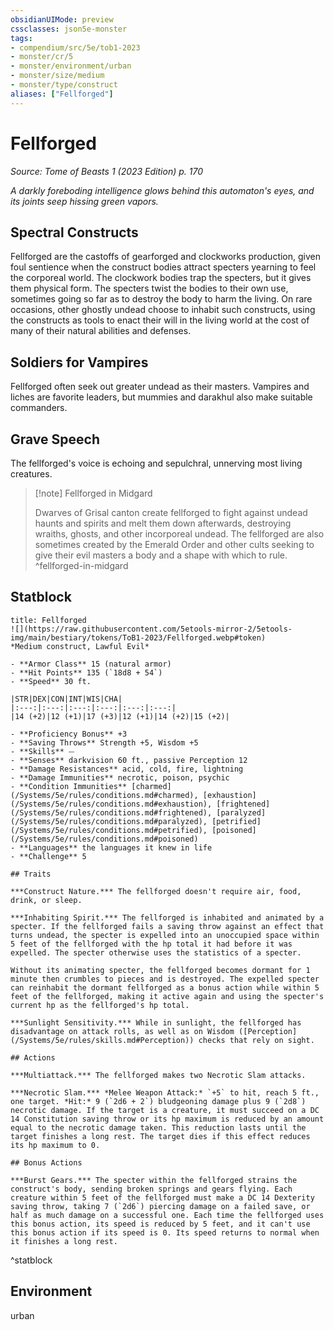 ```yaml
---
obsidianUIMode: preview
cssclasses: json5e-monster
tags:
- compendium/src/5e/tob1-2023
- monster/cr/5
- monster/environment/urban
- monster/size/medium
- monster/type/construct
aliases: ["Fellforged"]
---
```

# Fellforged
*Source: Tome of Beasts 1 (2023 Edition) p. 170*  

*A darkly foreboding intelligence glows behind this automaton's eyes, and its joints seep hissing green vapors.*

## Spectral Constructs

Fellforged are the castoffs of gearforged and clockworks production, given foul sentience when the construct bodies attract specters yearning to feel the corporeal world. The clockwork bodies trap the specters, but it gives them physical form. The specters twist the bodies to their own use, sometimes going so far as to destroy the body to harm the living. On rare occasions, other ghostly undead choose to inhabit such constructs, using the constructs as tools to enact their will in the living world at the cost of many of their natural abilities and defenses.

## Soldiers for Vampires

Fellforged often seek out greater undead as their masters. Vampires and liches are favorite leaders, but mummies and darakhul also make suitable commanders.

## Grave Speech

The fellforged's voice is echoing and sepulchral, unnerving most living creatures.

> [!note] Fellforged in Midgard
> 
> Dwarves of Grisal canton create fellforged to fight against undead haunts and spirits and melt them down afterwards, destroying wraiths, ghosts, and other incorporeal undead. The fellforged are also sometimes created by the Emerald Order and other cults seeking to give their evil masters a body and a shape with which to rule.
^fellforged-in-midgard

## Statblock

```ad-statblock
title: Fellforged
![](https://raw.githubusercontent.com/5etools-mirror-2/5etools-img/main/bestiary/tokens/ToB1-2023/Fellforged.webp#token)
*Medium construct, Lawful Evil*

- **Armor Class** 15 (natural armor)
- **Hit Points** 135 (`18d8 + 54`)
- **Speed** 30 ft.

|STR|DEX|CON|INT|WIS|CHA|
|:---:|:---:|:---:|:---:|:---:|:---:|
|14 (+2)|12 (+1)|17 (+3)|12 (+1)|14 (+2)|15 (+2)|

- **Proficiency Bonus** +3
- **Saving Throws** Strength +5, Wisdom +5
- **Skills** ⏤
- **Senses** darkvision 60 ft., passive Perception 12
- **Damage Resistances** acid, cold, fire, lightning
- **Damage Immunities** necrotic, poison, psychic
- **Condition Immunities** [charmed](/Systems/5e/rules/conditions.md#charmed), [exhaustion](/Systems/5e/rules/conditions.md#exhaustion), [frightened](/Systems/5e/rules/conditions.md#frightened), [paralyzed](/Systems/5e/rules/conditions.md#paralyzed), [petrified](/Systems/5e/rules/conditions.md#petrified), [poisoned](/Systems/5e/rules/conditions.md#poisoned)
- **Languages** the languages it knew in life
- **Challenge** 5

## Traits

***Construct Nature.*** The fellforged doesn't require air, food, drink, or sleep.

***Inhabiting Spirit.*** The fellforged is inhabited and animated by a specter. If the fellforged fails a saving throw against an effect that turns undead, the specter is expelled into an unoccupied space within 5 feet of the fellforged with the hp total it had before it was expelled. The specter otherwise uses the statistics of a specter.

Without its animating specter, the fellforged becomes dormant for 1 minute then crumbles to pieces and is destroyed. The expelled specter can reinhabit the dormant fellforged as a bonus action while within 5 feet of the fellforged, making it active again and using the specter's current hp as the fellforged's hp total.

***Sunlight Sensitivity.*** While in sunlight, the fellforged has disadvantage on attack rolls, as well as on Wisdom ([Perception](/Systems/5e/rules/skills.md#Perception)) checks that rely on sight.

## Actions

***Multiattack.*** The fellforged makes two Necrotic Slam attacks.

***Necrotic Slam.*** *Melee Weapon Attack:* `+5` to hit, reach 5 ft., one target. *Hit:* 9 (`2d6 + 2`) bludgeoning damage plus 9 (`2d8`) necrotic damage. If the target is a creature, it must succeed on a DC 14 Constitution saving throw or its hp maximum is reduced by an amount equal to the necrotic damage taken. This reduction lasts until the target finishes a long rest. The target dies if this effect reduces its hp maximum to 0.

## Bonus Actions

***Burst Gears.*** The specter within the fellforged strains the construct's body, sending broken springs and gears flying. Each creature within 5 feet of the fellforged must make a DC 14 Dexterity saving throw, taking 7 (`2d6`) piercing damage on a failed save, or half as much damage on a successful one. Each time the fellforged uses this bonus action, its speed is reduced by 5 feet, and it can't use this bonus action if its speed is 0. Its speed returns to normal when it finishes a long rest.
```
^statblock

## Environment

urban